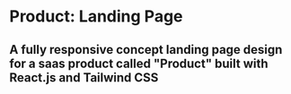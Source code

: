 # Product: Landing Page
## A fully responsive concept landing page design for a saas product called "Product" built with React.js and Tailwind CSS
